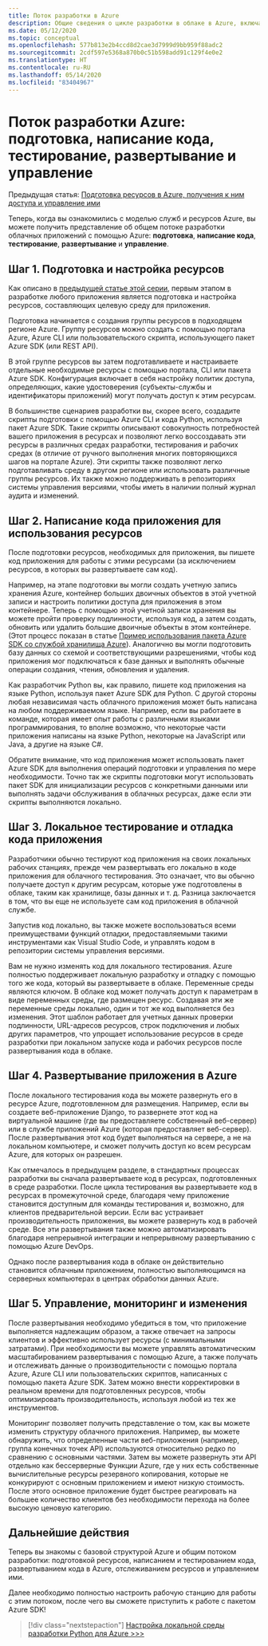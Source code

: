 ```yaml
---
title: Поток разработки в Azure
description: Общие сведения о цикле разработки в облаке в Azure, включающем в себя подготовку, написание кода, тестирование, развертывание и управление.
ms.date: 05/12/2020
ms.topic: conceptual
ms.openlocfilehash: 577b813e2b4ccd8d2cae3d7999d9bb959f88adc2
ms.sourcegitcommit: 2cdf597e5368a870b0c51b598add91c129f4e0e2
ms.translationtype: HT
ms.contentlocale: ru-RU
ms.lasthandoff: 05/14/2020
ms.locfileid: "83404967"
---
```

# <a name="the-azure-development-flow-provision-code-test-deploy-and-manage"></a>Поток разработки Azure: подготовка, написание кода, тестирование, развертывание и управление

Предыдущая статья: [Подготовка ресурсов в Azure, получения к ним доступа и управление ими](cloud-development-provisioning.md)

Теперь, когда вы ознакомились с моделью служб и ресурсов Azure, вы можете получить представление об общем потоке разработки облачных приложений с помощью Azure: **подготовка**, **написание кода**, **тестирование**, **развертывание** и **управление**.

## <a name="step-1-provision-and-configure-resources"></a>Шаг 1. Подготовка и настройка ресурсов

Как описано в [предыдущей статье этой серии](cloud-development-provisioning.md), первым этапом в разработке любого приложения является подготовка и настройка ресурсов, составляющих целевую среду для приложения.

Подготовка начинается с создания группы ресурсов в подходящем регионе Azure. Группу ресурсов можно создать с помощью портала Azure, Azure CLI или пользовательского скрипта, использующего пакет Azure SDK (или REST API).

В этой группе ресурсов вы затем подготавливаете и настраиваете отдельные необходимые ресурсы с помощью портала, CLI или пакета Azure SDK. Конфигурация включает в себя настройку политик доступа, определяющих, какие удостоверения (субъекты-службы и идентификаторы приложений) могут получать доступ к этим ресурсам.

В большинстве сценариев разработки вы, скорее всего, создадите скрипты подготовки с помощью Azure CLI и кода Python, используя пакет Azure SDK. Такие скрипты описывают совокупность потребностей вашего приложения в ресурсах и позволяют легко воссоздавать эти ресурсы в различных средах разработки, тестирования и рабочих средах (в отличие от ручного выполнения многих повторяющихся шагов на портале Azure). Эти скрипты также позволяют легко подготавливать среду в другом регионе или использовать различные группы ресурсов. Их также можно поддерживать в репозиториях системы управления версиями, чтобы иметь в наличии полный журнал аудита и изменений.

## <a name="step-2-write-your-app-code-to-use-resources"></a>Шаг 2. Написание кода приложения для использования ресурсов

После подготовки ресурсов, необходимых для приложения, вы пишете код приложения для работы с этими ресурсами (за исключением ресурсов, в которых вы развертываете сам код).

Например, на этапе подготовки вы могли создать учетную запись хранения Azure, контейнер больших двоичных объектов в этой учетной записи и настроить политики доступа для приложения в этом контейнере. Теперь с помощью этой учетной записи хранения вы можете пройти проверку подлинности, используя код, а затем создать, обновить или удалить большие двоичные объекты в этом контейнере. (Этот процесс показан в статье [Пример использования пакета Azure SDK со службой хранилища Azure](azure-sdk-example-storage.md)). Аналогично вы могли подготовить базу данных со схемой и соответствующими разрешениями, чтобы код приложения мог подключаться к базе данных и выполнять обычные операции создания, чтения, обновления и удаления.

Как разработчик Python вы, как правило, пишете код приложения на языке Python, используя пакет Azure SDK для Python. С другой стороны любая независимая часть облачного приложения может быть написана на любом поддерживаемом языке. Например, если вы работаете в команде, которая имеет опыт работы с различными языками программирования, то вполне возможно, что некоторые части приложения написаны на языке Python, некоторые на JavaScript или Java, а другие на языке C#.

Обратите внимание, что код приложения может использовать пакет Azure SDK для выполнения операций подготовки и управления по мере необходимости. Точно так же скрипты подготовки могут использовать пакет SDK для инициализации ресурсов с конкретными данными или выполнять задачи обслуживания в облачных ресурсах, даже если эти скрипты выполняются локально.

## <a name="step-3-test-and-debug-your-app-code-locally"></a>Шаг 3. Локальное тестирование и отладка кода приложения

Разработчики обычно тестируют код приложения на своих локальных рабочих станциях, прежде чем развертывать его локально в коде приложения для облачного тестирования. Это означает, что вы обычно получаете доступ к другим ресурсам, которые уже подготовлены в облаке, таким как хранилище, базы данных и т. д. Разница заключается в том, что вы еще не используете сам код приложения в облачной службе.

Запустив код локально, вы также можете воспользоваться всеми преимуществами функций отладки, предоставляемыми такими инструментами как Visual Studio Code, и управлять кодом в репозитории системы управления версиями.

Вам не нужно изменять код для локального тестирования. Azure полностью поддерживает локальную разработку и отладку с помощью того же кода, который вы развертываете в облаке. Переменные среды являются ключом. В облаке код может получать доступ к параметрам в виде переменных среды, где размещен ресурс. Создавая эти же переменные среды локально, один и тот же код выполняется без изменения. Этот шаблон работает для учетных данных проверки подлинности, URL-адресов ресурсов, строк подключения и любых других параметров, что упрощает использование ресурсов в среде разработки при локальном запуске кода и рабочих ресурсов после развертывания кода в облаке.

## <a name="step-4-deploy-your-app-code-to-azure"></a>Шаг 4. Развертывание приложения в Azure

После локального тестирования кода вы можете развернуть его в ресурсе Azure, подготовленном для размещения. Например, если вы создаете веб-приложение Django, то развернете этот код на виртуальной машине (где вы предоставляете собственный веб-сервер) или в службе приложений Azure (которая предоставляет веб-сервер). После развертывания этот код будет выполняться на сервере, а не на локальном компьютере, и сможет получить доступ ко всем ресурсам Azure, для которых он разрешен.

Как отмечалось в предыдущем разделе, в стандартных процессах разработки вы сначала развертываете код в ресурсах, подготовленных в среде разработки. После цикла тестирования вы развертываете код в ресурсах в промежуточной среде, благодаря чему приложение становится доступным для команды тестирования и, возможно, для клиентов предварительной версии. Если вас устраивает производительность приложения, вы можете развернуть код в рабочей среде. Все эти развертывания также можно автоматизировать благодаря непрерывной интеграции и непрерывному развертыванию с помощью Azure DevOps.

Однако после развертывания кода в облаке он действительно становится облачным приложением, полностью выполняющимся на серверных компьютерах в центрах обработки данных Azure.

## <a name="step-5-manage-monitor-and-revise"></a>Шаг 5. Управление, мониторинг и изменения

После развертывания необходимо убедиться в том, что приложение выполняется надлежащим образом, а также отвечает на запросы клиентов и эффективно использует ресурсы (с минимальными затратами). При необходимости вы можете управлять автоматическим масштабированием развертывания с помощью Azure, а также получать и отслеживать данные о производительности с помощью портала Azure, Azure CLI или пользовательских скриптов, написанных с помощью пакета Azure SDK. Затем можно внести корректировки в реальном времени для подготовленных ресурсов, чтобы оптимизировать производительность, используя любой из тех же инструментов.

Мониторинг позволяет получить представление о том, как вы можете изменить структуру облачного приложения. Например, вы можете обнаружить, что определенные части веб-приложения (например, группа конечных точек API) используются относительно редко по сравнению с основными частями. Затем вы можете развернуть эти API отдельно как бессерверные Функции Azure, где у них есть собственные вычислительные ресурсы резервного копирования, которые не конкурируют с основным приложением и имеют низкую стоимость. После этого основное приложение будет быстрее реагировать на большее количество клиентов без необходимости перехода на более высокую ценовую категорию.

## <a name="next-steps"></a>Дальнейшие действия

Теперь вы знакомы с базовой структурой Azure и общим потоком разработки: подготовкой ресурсов, написанием и тестированием кода, развертыванием кода в Azure, отслеживанием ресурсов и управлением ими.

Далее необходимо полностью настроить рабочую станцию для работы с этим потоком, после чего вы сможете приступить к работе с пакетом Azure SDK!

> [!div class="nextstepaction"]
> [Настройка локальной среды разработки Python для Azure >>>](configure-local-development-environment.md)
